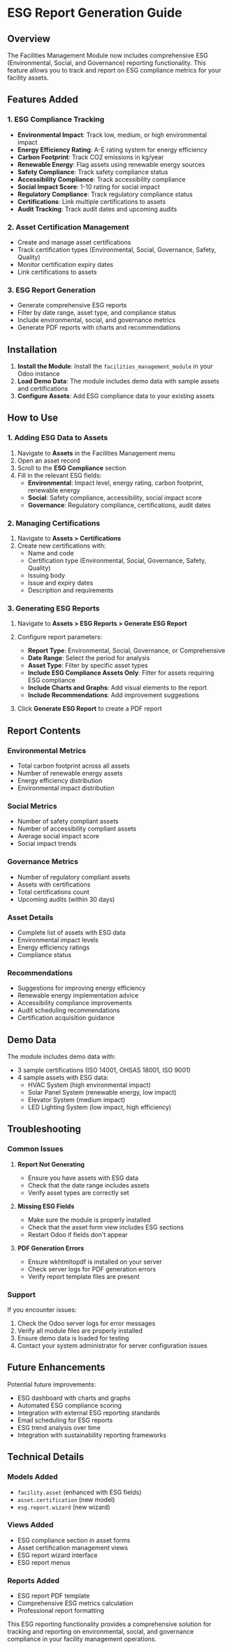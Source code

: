 # ESG Report Generation Guide

## Overview

The Facilities Management Module now includes comprehensive ESG (Environmental, Social, and Governance) reporting functionality. This feature allows you to track and report on ESG compliance metrics for your facility assets.

## Features Added

### 1. ESG Compliance Tracking
- **Environmental Impact**: Track low, medium, or high environmental impact
- **Energy Efficiency Rating**: A-E rating system for energy efficiency
- **Carbon Footprint**: Track CO2 emissions in kg/year
- **Renewable Energy**: Flag assets using renewable energy sources
- **Safety Compliance**: Track safety compliance status
- **Accessibility Compliance**: Track accessibility compliance
- **Social Impact Score**: 1-10 rating for social impact
- **Regulatory Compliance**: Track regulatory compliance status
- **Certifications**: Link multiple certifications to assets
- **Audit Tracking**: Track audit dates and upcoming audits

### 2. Asset Certification Management
- Create and manage asset certifications
- Track certification types (Environmental, Social, Governance, Safety, Quality)
- Monitor certification expiry dates
- Link certifications to assets

### 3. ESG Report Generation
- Generate comprehensive ESG reports
- Filter by date range, asset type, and compliance status
- Include environmental, social, and governance metrics
- Generate PDF reports with charts and recommendations

## Installation

1. **Install the Module**: Install the `facilities_management_module` in your Odoo instance
2. **Load Demo Data**: The module includes demo data with sample assets and certifications
3. **Configure Assets**: Add ESG compliance data to your existing assets

## How to Use

### 1. Adding ESG Data to Assets

1. Navigate to **Assets** in the Facilities Management menu
2. Open an asset record
3. Scroll to the **ESG Compliance** section
4. Fill in the relevant ESG fields:
   - **Environmental**: Impact level, energy rating, carbon footprint, renewable energy
   - **Social**: Safety compliance, accessibility, social impact score
   - **Governance**: Regulatory compliance, certifications, audit dates

### 2. Managing Certifications

1. Navigate to **Assets > Certifications**
2. Create new certifications with:
   - Name and code
   - Certification type (Environmental, Social, Governance, Safety, Quality)
   - Issuing body
   - Issue and expiry dates
   - Description and requirements

### 3. Generating ESG Reports

1. Navigate to **Assets > ESG Reports > Generate ESG Report**
2. Configure report parameters:
   - **Report Type**: Environmental, Social, Governance, or Comprehensive
   - **Date Range**: Select the period for analysis
   - **Asset Type**: Filter by specific asset types
   - **Include ESG Compliance Assets Only**: Filter for assets requiring ESG compliance
   - **Include Charts and Graphs**: Add visual elements to the report
   - **Include Recommendations**: Add improvement suggestions

3. Click **Generate ESG Report** to create a PDF report

## Report Contents

### Environmental Metrics
- Total carbon footprint across all assets
- Number of renewable energy assets
- Energy efficiency distribution
- Environmental impact distribution

### Social Metrics
- Number of safety compliant assets
- Number of accessibility compliant assets
- Average social impact score
- Social impact trends

### Governance Metrics
- Number of regulatory compliant assets
- Assets with certifications
- Total certifications count
- Upcoming audits (within 30 days)

### Asset Details
- Complete list of assets with ESG data
- Environmental impact levels
- Energy efficiency ratings
- Compliance status

### Recommendations
- Suggestions for improving energy efficiency
- Renewable energy implementation advice
- Accessibility compliance improvements
- Audit scheduling recommendations
- Certification acquisition guidance

## Demo Data

The module includes demo data with:
- 3 sample certifications (ISO 14001, OHSAS 18001, ISO 9001)
- 4 sample assets with ESG data:
  - HVAC System (high environmental impact)
  - Solar Panel System (renewable energy, low impact)
  - Elevator System (medium impact)
  - LED Lighting System (low impact, high efficiency)

## Troubleshooting

### Common Issues

1. **Report Not Generating**
   - Ensure you have assets with ESG data
   - Check that the date range includes assets
   - Verify asset types are correctly set

2. **Missing ESG Fields**
   - Make sure the module is properly installed
   - Check that the asset form view includes ESG sections
   - Restart Odoo if fields don't appear

3. **PDF Generation Errors**
   - Ensure wkhtmltopdf is installed on your server
   - Check server logs for PDF generation errors
   - Verify report template files are present

### Support

If you encounter issues:
1. Check the Odoo server logs for error messages
2. Verify all module files are properly installed
3. Ensure demo data is loaded for testing
4. Contact your system administrator for server configuration issues

## Future Enhancements

Potential future improvements:
- ESG dashboard with charts and graphs
- Automated ESG compliance scoring
- Integration with external ESG reporting standards
- Email scheduling for ESG reports
- ESG trend analysis over time
- Integration with sustainability reporting frameworks

## Technical Details

### Models Added
- `facility.asset` (enhanced with ESG fields)
- `asset.certification` (new model)
- `esg.report.wizard` (new wizard)

### Views Added
- ESG compliance section in asset forms
- Asset certification management views
- ESG report wizard interface
- ESG report menus

### Reports Added
- ESG report PDF template
- Comprehensive ESG metrics calculation
- Professional report formatting

This ESG reporting functionality provides a comprehensive solution for tracking and reporting on environmental, social, and governance compliance in your facility management operations.